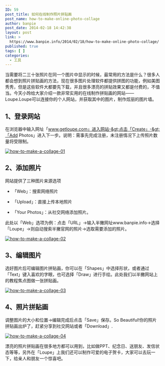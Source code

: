 ```yaml
---
ID: 59
post_title: 如何在线制作照片拼贴画
post_name: how-to-make-online-photo-collage
author: banpie
post_date: 2014-02-18 14:42:38
layout: post
link: >
  https://www.banpie.info/2014/02/18/how-to-make-online-photo-collage/
published: true
tags: [ ]
categories:
  - 工具
---
```

当需要将二三十张照片在同一个图片中显示的时候，最常用的方法是什么？很多人都会想到照片拼贴画的方法，现在很多图片处理软件都提供拼图的功能，例如美图秀秀，但是这些软件大都要先下载，并且很多漂亮的拼贴效果又都是付费的，不值当。今天小玲给大家介绍一款非常实用的在线制作拼贴画的网站——Loupe.Loupe可以连接你的个人网站，并获取其中的图片，制作炫丽的图片墙。

## 1、登录网站

在浏览器中输入网址「www.getloupe.com」进入网站-&gt;点击「Create」-&gt;「Add Photos」进入下一步。说明：需事先完成注册，未注册情况下上传照片数量将受限制。

[![how-to-make-a-collage-01](http://7arnhx.com1.z0.glb.clouddn.com/wp-content/uploads/2014/02/how-to-make-a-collage-01.jpg)](http://7arnhx.com1.z0.glb.clouddn.com/wp-content/uploads/2014/02/how-to-make-a-collage-01.jpg)

## 2、添加照片

网站提供了三种图片来源选项

*   「Web」：搜索网络照片

*   「Upload」：直接上传本地照片

*   「Your Photos」：从社交网络添加照片。

此处以「Web」选项为例：点击「URL」-&gt;输入半撇网址www.banpie.info-&gt;选择「Loupe」-&gt;则自动搜索半撇官网的照片-&gt;选取需要添加的照片。

[![how-to-make-a-collage-02](http://7arnhx.com1.z0.glb.clouddn.com/wp-content/uploads/2014/02/how-to-make-a-collage-02.jpg)](http://7arnhx.com1.z0.glb.clouddn.com/wp-content/uploads/2014/02/how-to-make-a-collage-02.jpg)

## 3、编辑图片

选好图片后可编辑图片拼贴画，你可以在「Shapes」中选择形状，或者通过「Text」键入喜欢的字眼，也可选择「Draw」进行手绘。此处我们以半撇网站上的教程焦点图做一张拼贴画。

[![how-to-make-a-collage-03](http://7arnhx.com1.z0.glb.clouddn.com/wp-content/uploads/2014/02/how-to-make-a-collage-03.jpg)](http://7arnhx.com1.z0.glb.clouddn.com/wp-content/uploads/2014/02/how-to-make-a-collage-03.jpg)

## 4、照片拼贴画

调整图片的大小和位置-&gt;编辑完成后点击「Save」保存。So Beautiful!你的照片拼贴画出炉了，赶紧分享到社交网站或者「Download」.

[![how-to-make-a-collage-04](http://7arnhx.com1.z0.glb.clouddn.com/wp-content/uploads/2014/02/how-to-make-a-collage-04.jpg)](http://7arnhx.com1.z0.glb.clouddn.com/wp-content/uploads/2014/02/how-to-make-a-collage-04.jpg)

漂亮的照片拼贴画在很多地方都可以用到，比如做PPT、纪念日、送朋友、发信状态等等，另外在「Loupe」上我们还可以制作可爱的电子贺卡，大家可以去玩一下，给亲人和朋友一个惊喜吧。